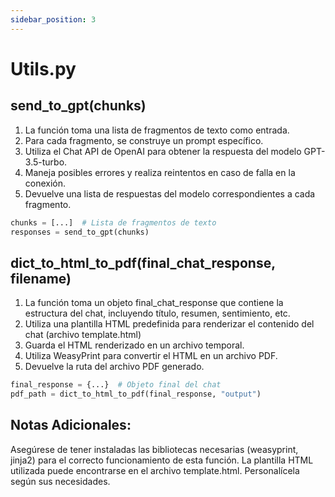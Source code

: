```yaml
---
sidebar_position: 3
---
```


# Utils.py

## send_to_gpt(chunks)

1. La función toma una lista de fragmentos de texto como entrada.
2. Para cada fragmento, se construye un prompt específico.
3. Utiliza el Chat API de OpenAI para obtener la respuesta del modelo GPT-3.5-turbo.
4. Maneja posibles errores y realiza reintentos en caso de falla en la conexión.
5. Devuelve una lista de respuestas del modelo correspondientes a cada fragmento.

```py
chunks = [...]  # Lista de fragmentos de texto
responses = send_to_gpt(chunks)
```

## dict_to_html_to_pdf(final_chat_response, filename)

1. La función toma un objeto final_chat_response que contiene la estructura del chat, incluyendo título, resumen, sentimiento, etc.
2. Utiliza una plantilla HTML predefinida para renderizar el contenido del chat (archivo template.html)
3. Guarda el HTML renderizado en un archivo temporal.
4. Utiliza WeasyPrint para convertir el HTML en un archivo PDF.
5. Devuelve la ruta del archivo PDF generado.

```py
final_response = {...}  # Objeto final del chat
pdf_path = dict_to_html_to_pdf(final_response, "output")
```

## Notas Adicionales:

Asegúrese de tener instaladas las bibliotecas necesarias (weasyprint, jinja2) para el correcto funcionamiento de esta función.
La plantilla HTML utilizada puede encontrarse en el archivo template.html. Personalícela según sus necesidades.
